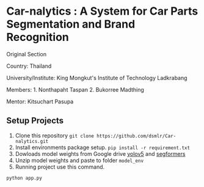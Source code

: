 # Car-nalytics : A System for Car Parts Segmentation and Brand Recognition

Original Section <p>
Country: Thailand <p>
University/Institute: King Mongkut's Institute of Technology Ladkrabang <p>

Members:	1. Nonthapaht Taspan 2. Bukorree Madthing

Mentor: 	Kitsuchart Pasupa

## Setup Projects
1. Clone this repository `git clone https://github.com/dsmlr/Car-nalytics.git`
1. Install environments package setup. 
`pip install -r requirement.txt ` 
2. Dowloads model weights from Google drive [yolov5](https://drive.google.com/file/d/1-8tgADvOHK72j0D74YiuXU1qGhoBX3tF/view) and [segformers](https://drive.google.com/drive/folders/1F3g58XMaDxYFDy6vmPdnaIrX_lBpS6mj) 
3. Unzip model weights and paste to folder `model_env` 
4. Running project use this command.
```
python app.py
```

